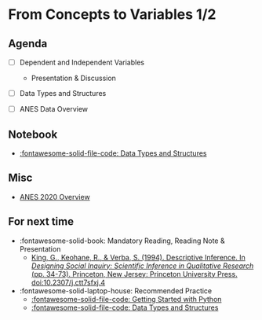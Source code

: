 # From Concepts to Variables 1/2

## Agenda
- [ ] Dependent and Independent Variables
    - Presentation & Discussion
- [ ] Data Types and Structures
- [ ] ANES Data Overview


## Notebook
- [:fontawesome-solid-file-code: Data Types and Structures](https://colab.research.google.com/github/mickaeltemporao/itds/blob/main/materials/02-data-types-and-structures.ipynb)

## Misc
- [ANES 2020 Overview](https://sda.berkeley.edu/sdaweb/docs/nes2020full/DOC/hcbkf01.htm)

## For next time
- :fontawesome-solid-book: Mandatory Reading, Reading Note & Presentation
    - [King, G., Keohane, R., & Verba, S. (1994). Descriptive Inference. In *Designing Social Inquiry: Scientific Inference in Qualitative Research* (pp. 34-73). Princeton, New Jersey: Princeton University Press. doi:10.2307/j.ctt7sfxj.4](https://proxy.sciencespobordeaux.fr:5139/document/doi/10.1515/9781400821211-003/pdf)
- :fontawesome-solid-laptop-house: Recommended Practice
    - [:fontawesome-solid-file-code: Getting Started with Python](https://colab.research.google.com/github/mickaeltemporao/itds/blob/main/materials/01-getting-started.ipynb)
    - [:fontawesome-solid-file-code: Data Types and Structures](https://colab.research.google.com/github/mickaeltemporao/itds/blob/main/materials/02-data-types-and-structures.ipynb)
